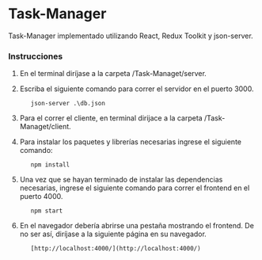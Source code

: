 # Task-Manager
Task-Manager implementado utilizando React, Redux Toolkit y json-server.

### Instrucciones

1. En el terminal diríjase a la carpeta /Task-Managet/server.
2. Escriba el siguiente comando para correr el servidor en el puerto 3000.

          json-server .\db.json

3. Para el correr el cliente, en terminal dirijace a la carpeta /Task-Managet/client.
4. Para instalar los paquetes y librerías necesarias ingrese el siguiente comando:

          npm install
          
5. Una vez que se hayan terminado de instalar las dependencias necesarias, ingrese el siguiente comando para correr el frontend en el puerto 4000.

          npm start

6. En el navegador debería abrirse una pestaña mostrando el frontend. De no ser así, diríjase a la siguiente página en su navegador.

          [http://localhost:4000/](http://localhost:4000/)


        
